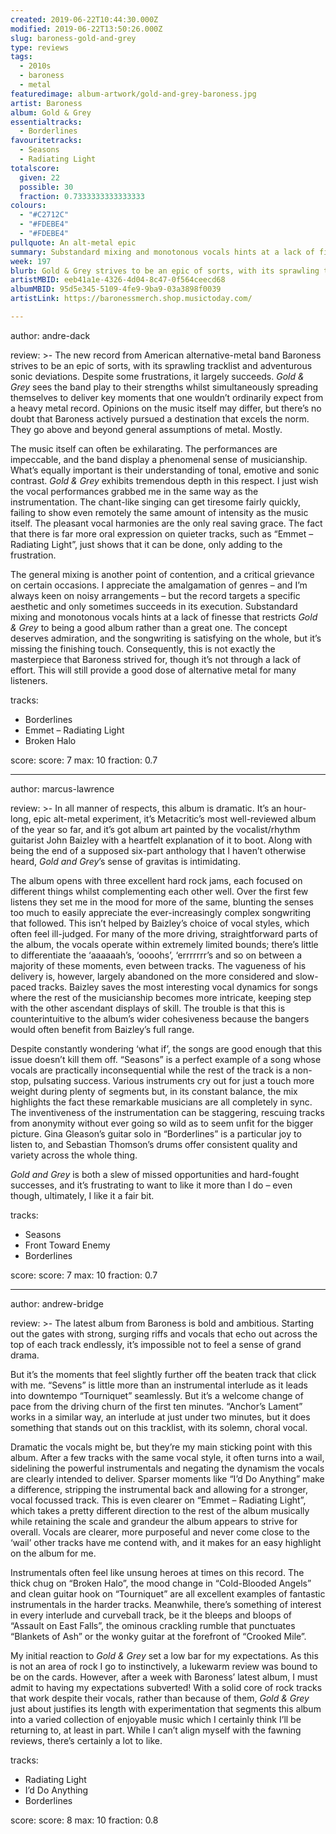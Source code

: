 ```yaml
---
created: 2019-06-22T10:44:30.000Z
modified: 2019-06-22T13:50:26.000Z
slug: baroness-gold-and-grey
type: reviews
tags:
  - 2010s
  - baroness
  - metal
featuredimage: album-artwork/gold-and-grey-baroness.jpg
artist: Baroness
album: Gold & Grey
essentialtracks:
  - Borderlines
favouritetracks:
  - Seasons
  - Radiating Light
totalscore:
  given: 22
  possible: 30
  fraction: 0.7333333333333333
colours:
  - "#C2712C"
  - "#FDEBE4"
  - "#FDEBE4"
pullquote: An alt-metal epic
summary: Substandard mixing and monotonous vocals hints at a lack of finesse that restricts Gold & Grey to being a good album rather than a great one. The concept deserves admiration, and the songwriting is satisfying on the whole, but it’s missing the finishing touch.
week: 197
blurb: Gold & Grey strives to be an epic of sorts, with its sprawling tracklist and adventurous sonic deviations. Despite some frustrations, it largely succeeds.
artistMBID: eeb41a1e-4326-4d04-8c47-0f564ceecd68
albumMBID: 95d5e345-5109-4fe9-9ba9-03a3898f0039
artistLink: https://baronessmerch.shop.musictoday.com/

---
```


author: andre-dack

review: >-
  The new record from American alternative-metal band Baroness strives to be an epic of sorts, with its sprawling tracklist and adventurous sonic deviations. Despite some frustrations, it largely succeeds. *Gold & Grey* sees the band play to their strengths whilst simultaneously spreading themselves to deliver key moments that one wouldn’t ordinarily expect from a heavy metal record. Opinions on the music itself may differ, but there’s no doubt that Baroness actively pursued a destination that excels the norm. They go above and beyond general assumptions of metal. Mostly.

  The music itself can often be exhilarating. The performances are impeccable, and the band display a phenomenal sense of musicianship. What’s equally important is their understanding of tonal, emotive and sonic contrast. *Gold & Grey* exhibits tremendous depth in this respect. I just wish the vocal performances grabbed me in the same way as the instrumentation. The chant-like singing can get tiresome fairly quickly, failing to show even remotely the same amount of intensity as the music itself. The pleasant vocal harmonies are the only real saving grace. The fact that there is far more oral expression on quieter tracks, such as “Emmet – Radiating Light”, just shows that it can be done, only adding to the frustration.

  The general mixing is another point of contention, and a critical grievance on certain occasions. I appreciate the amalgamation of genres – and I’m always keen on noisy arrangements – but the record targets a specific aesthetic and only sometimes succeeds in its execution. Substandard mixing and monotonous vocals hints at a lack of finesse that restricts *Gold & Grey* to being a good album rather than a great one. The concept deserves admiration, and the songwriting is satisfying on the whole, but it’s missing the finishing touch. Consequently, this is not exactly the masterpiece that Baroness strived for, though it’s not through a lack of effort. This will still provide a good dose of alternative metal for many listeners.

tracks:
  - Borderlines
  - ­­Emmet – Radiating Light
  - ­­Broken Halo

score:
  score: 7
  max: 10
  fraction: 0.7

---
author: marcus-lawrence

review: >-
  In all manner of respects, this album is dramatic. It’s an hour-long, epic alt-metal experiment, it’s Metacritic’s most well-reviewed album of the year so far, and it’s got album art painted by the vocalist/rhythm guitarist John Baizley with a heartfelt explanation of it to boot. Along with being the end of a supposed six-part anthology that I haven’t otherwise heard, *Gold and Grey*’s sense of gravitas is intimidating.

  The album opens with three excellent hard rock jams, each focused on different things whilst complementing each other well. Over the first few listens they set me in the mood for more of the same, blunting the senses too much to easily appreciate the ever-increasingly complex songwriting that followed. This isn’t helped by Baizley’s choice of vocal styles, which often feel ill-judged. For many of the more driving, straightforward parts of the album, the vocals operate within extremely limited bounds; there’s little to differentiate the ‘aaaaaah’s, ‘oooohs’, ‘errrrrrr’s and so on between a majority of these moments, even between tracks. The vagueness of his delivery is, however, largely abandoned on the more considered and slow-paced tracks. Baizley saves the most interesting vocal dynamics for songs where the rest of the musicianship becomes more intricate, keeping step with the other ascendant displays of skill. The trouble is that this is counterintuitive to the album’s wider cohesiveness because the bangers would often benefit from Baizley’s full range.

  Despite constantly wondering ‘what if’, the songs are good enough that this issue doesn’t kill them off. “Seasons” is a perfect example of a song whose vocals are practically inconsequential while the rest of the track is a non-stop, pulsating success. Various instruments cry out for just a touch more weight during plenty of segments but, in its constant balance, the mix highlights the fact these remarkable musicians are all completely in sync. The inventiveness of the instrumentation can be staggering, rescuing tracks from anonymity without ever going so wild as to seem unfit for the bigger picture. Gina Gleason’s guitar solo in “Borderlines” is a particular joy to listen to, and Sebastian Thomson’s drums offer consistent quality and variety across the whole thing. 
  
  *Gold and Grey* is both a slew of missed opportunities and hard-fought successes, and it’s frustrating to want to like it more than I do – even though, ultimately, I like it a fair bit.

tracks:
  - Seasons
  - ­­Front Toward Enemy
  - ­­Borderlines

score:
  score: 7
  max: 10
  fraction: 0.7

---
author: andrew-bridge

review: >-
  The latest album from Baroness is bold and ambitious. Starting out the gates with strong, surging riffs and vocals that echo out across the top of each track endlessly, it’s impossible not to feel a sense of grand drama.

  But it’s the moments that feel slightly further off the beaten track that click with me. “Sevens” is little more than an instrumental interlude as it leads into downtempo “Tourniquet” seamlessly. But it’s a welcome change of pace from the driving churn of the first ten minutes. “Anchor’s Lament” works in a similar way, an interlude at just under two minutes, but it does something that stands out on this tracklist, with its solemn, choral vocal.

  Dramatic the vocals might be, but they’re my main sticking point with this album. After a few tracks with the same vocal style, it often turns into a wail, sidelining the powerful instrumentals and negating the dynamism the vocals are clearly intended to deliver. Sparser moments like “I’d Do Anything” make a difference, stripping the instrumental back and allowing for a stronger, vocal focussed track. This is even clearer on “Emmet – Radiating Light”, which takes a pretty different direction to the rest of the album musically while retaining the scale and grandeur the album appears to strive for overall. Vocals are clearer, more purposeful and never come close to the ‘wail’ other tracks have me contend with, and it makes for an easy highlight on the album for me.

  Instrumentals often feel like unsung heroes at times on this record. The thick chug on “Broken Halo”, the mood change in “Cold-Blooded Angels” and clean guitar hook on “Tourniquet” are all excellent examples of fantastic instrumentals in the harder tracks. Meanwhile, there’s something of interest in every interlude and curveball track, be it the bleeps and bloops of “Assault on East Falls”, the ominous crackling rumble that punctuates “Blankets of Ash” or the wonky guitar at the forefront of “Crooked Mile”.

  My initial reaction to *Gold & Grey* set a low bar for my expectations. As this is not an area of rock I go to instinctively, a lukewarm review was bound to be on the cards. However, after a week with Baroness’ latest album, I must admit to having my expectations subverted! With a solid core of rock tracks that work despite their vocals, rather than because of them, *Gold & Grey* just about justifies its length with experimentation that segments this album into a varied collection of enjoyable music which I certainly think I’ll be returning to, at least in part. While I can’t align myself with the fawning reviews, there’s certainly a lot to like.

tracks:
  - Radiating Light
  - ­­I’d Do Anything
  - ­­Borderlines
  
score:
  score: 8
  max: 10
  fraction: 0.8
